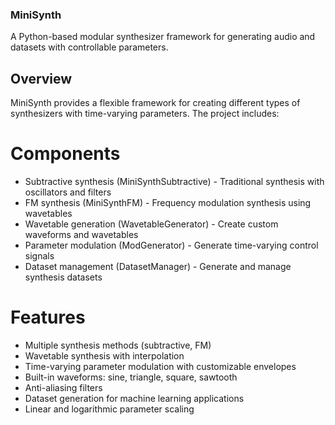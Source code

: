 ### MiniSynth
A Python-based modular synthesizer framework for generating audio and datasets with controllable parameters.

## Overview
MiniSynth provides a flexible framework for creating different types of synthesizers with time-varying parameters. The project includes:

# Components
- Subtractive synthesis (MiniSynthSubtractive) - Traditional synthesis with oscillators and filters
- FM synthesis (MiniSynthFM) - Frequency modulation synthesis using wavetables
- Wavetable generation (WavetableGenerator) - Create custom waveforms and wavetables
- Parameter modulation (ModGenerator) - Generate time-varying control signals
- Dataset management (DatasetManager) - Generate and manage synthesis datasets


# Features
- Multiple synthesis methods (subtractive, FM)
- Wavetable synthesis with interpolation
- Time-varying parameter modulation with customizable envelopes
- Built-in waveforms: sine, triangle, square, sawtooth
- Anti-aliasing filters
- Dataset generation for machine learning applications
- Linear and logarithmic parameter scaling